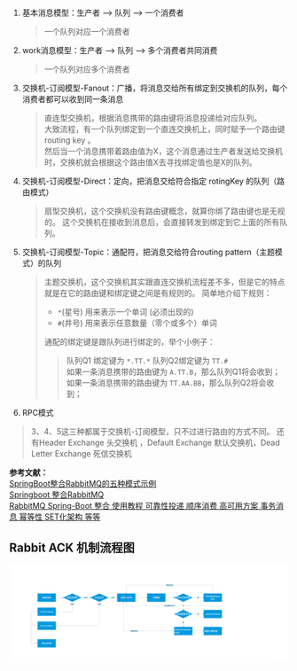 #        

1. 基本消息模型：生产者 –> 队列 –> 一个消费者
   
   > 一个队列对应一个消费者
2. work消息模型：生产者 –> 队列 –> 多个消费者共同消费

   > 一个队列对应多个消费者
3. 交换机-订阅模型-Fanout：广播，将消息交给所有绑定到交换机的队列，每个消费者都可以收到同一条消息
   > 直连型交换机，根据消息携带的路由键将消息投递给对应队列。</br>
   > 大致流程，有一个队列绑定到一个直连交换机上，同时赋予一个路由键 routing key 。</br>
   > 然后当一个消息携带着路由值为X，这个消息通过生产者发送给交换机时，交换机就会根据这个路由值X去寻找绑定值也是X的队列。
4. 交换机-订阅模型-Direct：定向，把消息交给符合指定 rotingKey 的队列（路由模式）

   > 扇型交换机，这个交换机没有路由键概念，就算你绑了路由键也是无视的。 这个交换机在接收到消息后，会直接转发到绑定到它上面的所有队列。
5. 交换机-订阅模型-Topic：通配符，把消息交给符合routing pattern（主题模式）的队列
   > 主题交换机，这个交换机其实跟直连交换机流程差不多，但是它的特点就是在它的路由键和绑定键之间是有规则的。 简单地介绍下规则：
   > + `*`(星号) 用来表示一个单词 (必须出现的)
   > + `#`(井号) 用来表示任意数量（零个或多个）单词
   >
   > 通配的绑定键是跟队列进行绑定的，举个小例子：
   > > 队列Q1 绑定键为 `*.TT.*` 队列Q2绑定键为 `TT.#`</br>
   > > 如果一条消息携带的路由键为 `A.TT.B`，那么队列Q1将会收到；</br>
   > > 如果一条消息携带的路由键为 `TT.AA.BB`，那么队列Q2将会收到；
6. RPC模式

> 3、4、5这三种都属于交换机-订阅模型，只不过进行路由的方式不同。
> 还有Header Exchange 头交换机 ，Default Exchange 默认交换机，Dead Letter Exchange 死信交换机

**参考文献：** </br>
[SpringBoot整合RabbitMQ的五种模式示例](https://blog.csdn.net/u010277958/article/details/104043158) </br>
[Springboot 整合RabbitMQ](https://blog.csdn.net/qq_35387940/article/details/100514134) </br>
[RabbitMQ Spring-Boot 整合 使用教程 可靠性投递 顺序消费 高可用方案 事务消息 幂等性 SET化架构 等等](https://www.pianshen.com/article/2401259016/)

## Rabbit ACK 机制流程图

![img.png](img.png)